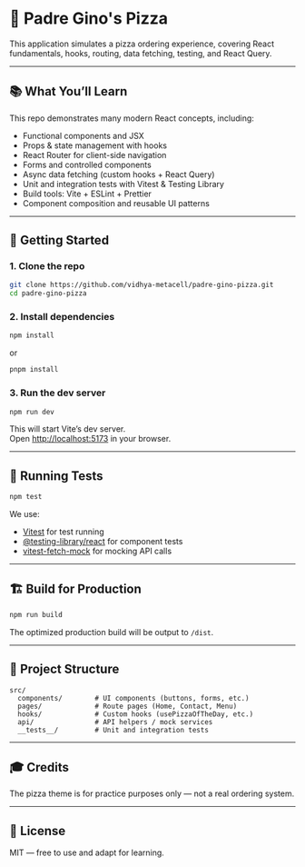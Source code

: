 # 🍕 Padre Gino's Pizza

This application simulates a pizza ordering experience, covering React fundamentals, hooks, routing, data fetching, testing, and React Query.

---

## 📚 What You’ll Learn

This repo demonstrates many modern React concepts, including:

- Functional components and JSX
- Props & state management with hooks
- React Router for client-side navigation
- Forms and controlled components
- Async data fetching (custom hooks + React Query)
- Unit and integration tests with Vitest & Testing Library
- Build tools: Vite + ESLint + Prettier
- Component composition and reusable UI patterns

---

## 🚀 Getting Started

### 1. Clone the repo

```bash
git clone https://github.com/vidhya-metacell/padre-gino-pizza.git
cd padre-gino-pizza
```

### 2. Install dependencies

```bash
npm install
```

or

```bash
pnpm install
```

### 3. Run the dev server

```bash
npm run dev
```

This will start Vite’s dev server.  
Open [http://localhost:5173](http://localhost:5173) in your browser.

---

## 🧪 Running Tests

```bash
npm test
```

We use:

- [Vitest](https://vitest.dev/) for test running
- [@testing-library/react](https://testing-library.com/) for component tests
- [vitest-fetch-mock](https://www.npmjs.com/package/vitest-fetch-mock) for mocking API calls

---

## 🏗️ Build for Production

```bash
npm run build
```

The optimized production build will be output to `/dist`.

---

## 📂 Project Structure

```
src/
  components/        # UI components (buttons, forms, etc.)
  pages/             # Route pages (Home, Contact, Menu)
  hooks/             # Custom hooks (usePizzaOfTheDay, etc.)
  api/               # API helpers / mock services
  __tests__/         # Unit and integration tests
```

---

## 🎓 Credits

The pizza theme is for practice purposes only — not a real ordering system.

---

## 📜 License

MIT — free to use and adapt for learning.
